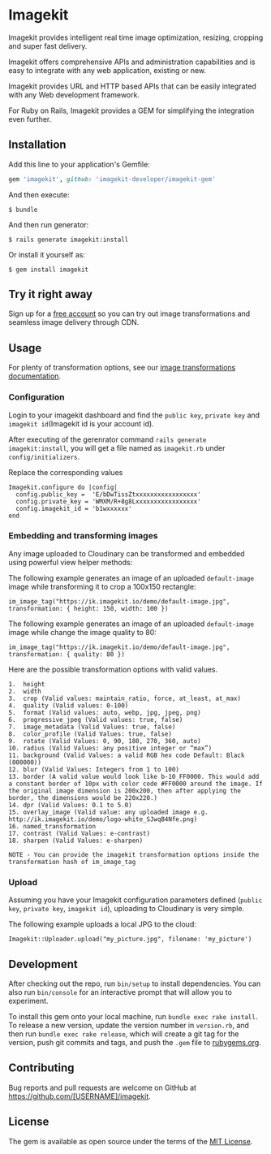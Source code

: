 # Imagekit

Imagekit provides intelligent real time image optimization, resizing, cropping and super fast delivery.

Imagekit offers comprehensive APIs and administration capabilities and is easy to integrate with any web application, existing or new.

Imagekit provides URL and HTTP based APIs that can be easily integrated with any Web development framework. 

For Ruby on Rails, Imagekit provides a GEM for simplifying the integration even further.

## Installation

Add this line to your application's Gemfile:

```ruby
gem 'imagekit', github: 'imagekit-developer/imagekit-gem'
```

And then execute:

    $ bundle

And then run generator:

    $ rails generate imagekit:install

Or install it yourself as:

    $ gem install imagekit

## Try it right away

Sign up for a [free account](https://imagekit.io/registration) so you can try out image transformations and seamless image delivery through CDN.

## Usage

For plenty of transformation options, see our [image transformations documentation](https://docs.imagekit.io/#transformations).

### Configuration

Login to your imagekit dashboard and find the `public key`, `private key` and `imagekit id`(Imagekit id is your account id).

After executing of the gerenrator command `rails generate imagekit:install`, you will get a file named as `imagekit.rb` under `config/initializers`.

Replace the corresponding values

```
Imagekit.configure do |config|
  config.public_key =  'E/bDwTissZtxxxxxxxxxxxxxxxxx'
  config.private_key = 'WMXM/R+8g8Lxxxxxxxxxxxxxxxxx'
  config.imagekit_id = 'b1wxxxxxx'
end

```

### Embedding and transforming images

Any image uploaded to Cloudinary can be transformed and embedded using powerful view helper methods:

The following example generates an image of an uploaded `default-image` image while transforming it to crop a 100x150 rectangle:

```
im_image_tag("https://ik.imagekit.io/demo/default-image.jpg", transformation: { height: 150, width: 100 })
```

The following example generates an image of an uploaded `default-image` image while change the image quality to 80:

```
im_image_tag("https://ik.imagekit.io/demo/default-image.jpg", transformation: { quality: 80 })
```

Here are the possible transformation options with valid values.
```
1.  height
2.  width
3.  crop (Valid values: maintain_ratio, force, at_least, at_max)
4.  quality (Valid values: 0-100)
5.  format (Valid values: auto, webp, jpg, jpeg, png)
6.  progressive_jpeg (Valid values: true, false)
7.  image_metadata (Valid Values: true, false)
8.  color_profile (Valid Values: true, false)
9.  rotate (Valid Values: 0, 90, 180, 270, 360, auto)
10. radius (Valid Values: any positive integer or “max”)
11. background (Valid Values: a valid RGB hex code Default: Black (000000))
12. blur (Valid Values: Integers from 1 to 100)
13. border (A valid value would look like b-10_FF0000. This would add a constant border of 10px with color code #FF0000 around the image. If the original image dimension is 200x200, then after applying the border, the dimensions would be 220x220.)
14. dpr (Valid Values: 0.1 to 5.0)
15. overlay_image (Valid value: any uploaded image e.g. http://ik.imagekit.io/demo/logo-white_SJwqB4Nfe.png)
16. named_transformation
17. contrast (Valid Values: e-contrast)
18. sharpen (Valid Values: e-sharpen)
```

`NOTE - You can provide the imagekit transformation options inside the transformation hash of im_image_tag`

### Upload

Assuming you have your Imagekit configuration parameters defined (`public key`, `private key`, `imagekit id`), uploading to Cloudinary is very simple.
    
The following example uploads a local JPG to the cloud: 

    Imagekit::Uploader.upload("my_picture.jpg", filename: 'my_picture')


## Development

After checking out the repo, run `bin/setup` to install dependencies. You can also run `bin/console` for an interactive prompt that will allow you to experiment.

To install this gem onto your local machine, run `bundle exec rake install`. To release a new version, update the version number in `version.rb`, and then run `bundle exec rake release`, which will create a git tag for the version, push git commits and tags, and push the `.gem` file to [rubygems.org](https://rubygems.org).

## Contributing

Bug reports and pull requests are welcome on GitHub at https://github.com/[USERNAME]/imagekit.

## License

The gem is available as open source under the terms of the [MIT License](http://opensource.org/licenses/MIT).
